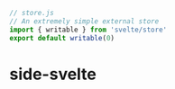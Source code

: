 ```js
// store.js
// An extremely simple external store
import { writable } from 'svelte/store'
export default writable(0)
```
# side-svelte
